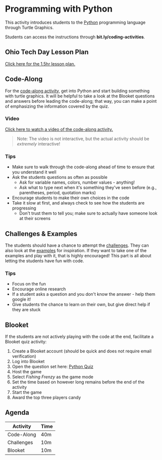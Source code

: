 # Programming with Python
This activity introduces students to the [Python](https://www.python.org/) programming language through Turtle Graphics.

Students can access the instructions through **bit.ly/coding-activities**.

## Ohio Tech Day Lesson Plan
[Click here for the 1.5hr lesson plan.](OhioTechDayLessonPlan.md)

## Code-Along
For the [code-along activity](TurtleCodeAlong.md), get into Python and start building something with turtle graphics. It will be helpful to take a look at the Blooket questions and answers before leading the code-along; that way, you can make a point of emphasizing the information covered by the quiz.

### Video
[Click here to watch a video of the code-along activity.](https://www.youtube.com/watch?v=TpRnlfyHjiA)

>Note: The video is not interactive, but the actual activity should be _extremely_ interactive!

### Tips
- Make sure to walk through the code-along ahead of time to ensure that you understand it well
- Ask the students questions as often as possible
    - Ask for variable names, colors, number values - anything!
    - Ask what to type next when it's something they've seen before (e.g., parentheses, period, quotation marks)
- Encourage students to make their own choices in the code
- Take it slow at first, and always check to see how the students are progressing
    - Don't trust them to tell you; make sure to actually have someone look at their screens

## Challenges & Examples
The students should have a chance to attempt the [challenges](TurtleChallenges.md). They can also look at the [examples](TurtleExamples.md) for inspiration. If they want to take one of the examples and play with it, that is highly encouraged! This part is all about letting the students have fun with code.

### Tips
- Focus on the fun
- Encourage online research
- If a student asks a question and you don't know the answer - help them google it!
- Give students the chance to learn on their own, but give direct help if they are stuck

## Blooket
If the students are not actively playing with the code at the end, facilitate a Blooket quiz activity:

1. Create a Blooket account (should be quick and does not require email verification)
1. Log into Blooket
1. Open the question set here: [Python Quiz](https://dashboard.blooket.com/set/6411d319d61ef3b555495ea5)
1. Host the game
1. Select *Fishing Frenzy* as the game mode
1. Set the time based on however long remains before the end of the activity
1. Start the game
1. Award the top three players candy

## Agenda

| Activity | Time |
|-|-|
| Code-Along | 40m |
| Challenges | 10m |
| Blooket | 10m |

